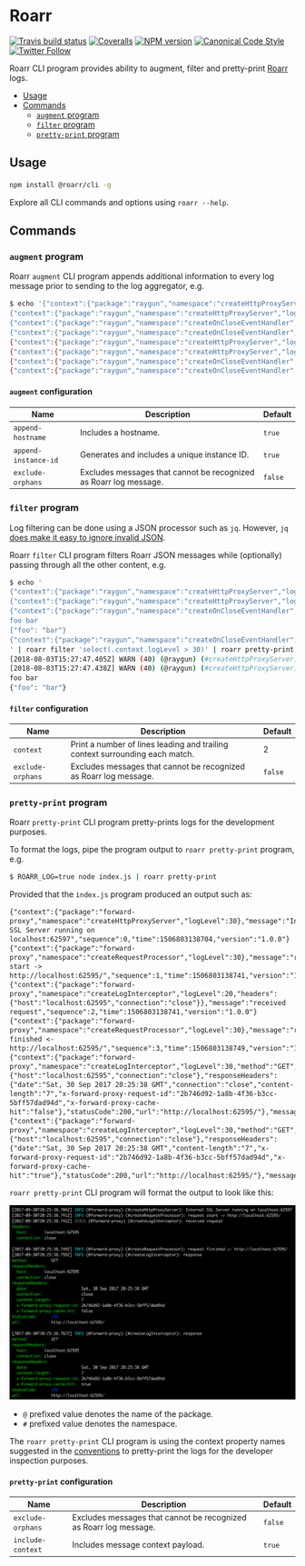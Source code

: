 # Roarr

[![Travis build status](http://img.shields.io/travis/gajus/roarr-cli/master.svg?style=flat-square)](https://travis-ci.org/gajus/roarr-cli)
[![Coveralls](https://img.shields.io/coveralls/gajus/roarr-cli.svg?style=flat-square)](https://coveralls.io/github/gajus/roarr-cli)
[![NPM version](http://img.shields.io/npm/v/@roarr/cli.svg?style=flat-square)](https://www.npmjs.org/package/@roarr/cli)
[![Canonical Code Style](https://img.shields.io/badge/code%20style-canonical-blue.svg?style=flat-square)](https://github.com/gajus/canonical)
[![Twitter Follow](https://img.shields.io/twitter/follow/kuizinas.svg?style=social&label=Follow)](https://twitter.com/kuizinas)

Roarr CLI program provides ability to augment, filter and pretty-print [Roarr](https://github.com/gajus/roarr) logs.

* [Usage](#usage)
* [Commands](#cli-program)
  * [`augment` program](#filter-program)
  * [`filter` program](#filter-program)
  * [`pretty-print` program](#pretty-print-program)

## Usage

```bash
npm install @roarr/cli -g

```

Explore all CLI commands and options using `roarr --help`.

## Commands

### `augment` program

Roarr `augment` CLI program appends additional information to every log message prior to sending to the log aggregator, e.g.

```bash
$ echo '{"context":{"package":"raygun","namespace":"createHttpProxyServer","logLevel":40},"message":"internal SSL Server running on 0.0.0.0:59222","sequence":0,"time":1533310067405,"version":"1.0.0"}
{"context":{"package":"raygun","namespace":"createHttpProxyServer","logLevel":40},"message":"gracefully shutting down the proxy server","sequence":1,"time":1533310067438,"version":"1.0.0"}
{"context":{"package":"raygun","namespace":"createOnCloseEventHandler","logLevel":30},"message":"raygun server closed","sequence":2,"time":1533310067439,"version":"1.0.0"}
{"context":{"package":"raygun","namespace":"createOnCloseEventHandler","logLevel":30},"message":"internal SSL close","sequence":3,"time":1533310067439,"version":"1.0.0"}' | roarr augment --append-hostname true --append-instance-id true
{"context":{"package":"raygun","namespace":"createHttpProxyServer","logLevel":40,"hostname":"curiosity.local","instanceId":"01CM07A7DGAB6YV25396FD772Q"},"message":"internal SSL Server running on 0.0.0.0:59222","sequence":0,"time":1533310067405,"version":"1.0.0"}
{"context":{"package":"raygun","namespace":"createHttpProxyServer","logLevel":40,"hostname":"curiosity.local","instanceId":"01CM07A7DGAB6YV25396FD772Q"},"message":"gracefully shutting down the proxy server","sequence":1,"time":1533310067438,"version":"1.0.0"}
{"context":{"package":"raygun","namespace":"createOnCloseEventHandler","logLevel":30,"hostname":"curiosity.local","instanceId":"01CM07A7DGAB6YV25396FD772Q"},"message":"raygun server closed","sequence":2,"time":1533310067439,"version":"1.0.0"}
{"context":{"package":"raygun","namespace":"createOnCloseEventHandler","logLevel":30,"hostname":"curiosity.local","instanceId":"01CM07A7DGAB6YV25396FD772Q"},"message":"internal SSL close","sequence":3,"time":1533310067439,"version":"1.0.0"}
```

#### `augment` configuration

|Name|Description|Default|
|---|---|---|
|`append-hostname`|Includes a hostname.|`true`|
|`append-instance-id`|Generates and includes a unique instance ID.|`true`|
|`exclude-orphans`|Excludes messages that cannot be recognized as Roarr log message.|`false`|

### `filter` program

Log filtering can be done using a JSON processor such as `jq`. However, `jq` [does make it easy to ignore invalid JSON](https://github.com/stedolan/jq/issues/1547).

Roarr `filter` CLI program filters Roarr JSON messages while (optionally) passing through all the other content, e.g.

```bash
$ echo '
{"context":{"package":"raygun","namespace":"createHttpProxyServer","logLevel":40},"message":"internal SSL Server running on 0.0.0.0:59222","sequence":0,"time":1533310067405,"version":"1.0.0"}
{"context":{"package":"raygun","namespace":"createHttpProxyServer","logLevel":40},"message":"gracefully shutting down the proxy server","sequence":1,"time":1533310067438,"version":"1.0.0"}
{"context":{"package":"raygun","namespace":"createOnCloseEventHandler","logLevel":30},"message":"raygun server closed","sequence":2,"time":1533310067439,"version":"1.0.0"}
foo bar
{"foo": "bar"}
{"context":{"package":"raygun","namespace":"createOnCloseEventHandler","logLevel":30},"message":"internal SSL close","sequence":3,"time":1533310067439,"version":"1.0.0"}
' | roarr filter 'select(.context.logLevel > 30)' | roarr pretty-print
[2018-08-03T15:27:47.405Z] WARN (40) (@raygun) (#createHttpProxyServer): internal SSL Server running on 0.0.0.0:59222
[2018-08-03T15:27:47.438Z] WARN (40) (@raygun) (#createHttpProxyServer): gracefully shutting down the proxy server
foo bar
{"foo": "bar"}

```

#### `filter` configuration

|Name|Description|Default|
|---|---|---|
|`context`|Print a number of lines leading and trailing context surrounding each match.|2|
|`exclude-orphans`|Excludes messages that cannot be recognized as Roarr log message.|`false`|

### `pretty-print` program

Roarr `pretty-print` CLI program pretty-prints logs for the development purposes.

To format the logs, pipe the program output to `roarr pretty-print` program, e.g.

```bash
$ ROARR_LOG=true node index.js | roarr pretty-print

```

Provided that the `index.js` program produced an output such as:

```
{"context":{"package":"forward-proxy","namespace":"createHttpProxyServer","logLevel":30},"message":"Internal SSL Server running on localhost:62597","sequence":0,"time":1506803138704,"version":"1.0.0"}
{"context":{"package":"forward-proxy","namespace":"createRequestProcessor","logLevel":30},"message":"request start -> http://localhost:62595/","sequence":1,"time":1506803138741,"version":"1.0.0"}
{"context":{"package":"forward-proxy","namespace":"createLogInterceptor","logLevel":20,"headers":{"host":"localhost:62595","connection":"close"}},"message":"received request","sequence":2,"time":1506803138741,"version":"1.0.0"}
{"context":{"package":"forward-proxy","namespace":"createRequestProcessor","logLevel":30},"message":"request finished <- http://localhost:62595/","sequence":3,"time":1506803138749,"version":"1.0.0"}
{"context":{"package":"forward-proxy","namespace":"createLogInterceptor","logLevel":30,"method":"GET","requestHeaders":{"host":"localhost:62595","connection":"close"},"responseHeaders":{"date":"Sat, 30 Sep 2017 20:25:38 GMT","connection":"close","content-length":"7","x-forward-proxy-request-id":"2b746d92-1a8b-4f36-b3cc-5bff57dad94d","x-forward-proxy-cache-hit":"false"},"statusCode":200,"url":"http://localhost:62595/"},"message":"response","sequence":4,"time":1506803138755,"version":"1.0.0"}
{"context":{"package":"forward-proxy","namespace":"createLogInterceptor","logLevel":30,"method":"GET","requestHeaders":{"host":"localhost:62595","connection":"close"},"responseHeaders":{"date":"Sat, 30 Sep 2017 20:25:38 GMT","content-length":"7","x-forward-proxy-request-id":"2b746d92-1a8b-4f36-b3cc-5bff57dad94d","x-forward-proxy-cache-hit":"true"},"statusCode":200,"url":"http://localhost:62595/"},"message":"response","sequence":5,"time":1506803138762,"version":"1.0.0"}

```

`roarr pretty-print` CLI program will format the output to look like this:

![CLI output demo](./.README/cli-output-demo.png)

* `@` prefixed value denotes the name of the package.
* `#` prefixed value denotes the namespace.

The `roarr pretty-print` CLI program is using the context property names suggested in the [conventions](#conventions) to pretty-print the logs for the developer inspection purposes.

#### `pretty-print` configuration

|Name|Description|Default|
|---|---|---|
|`exclude-orphans`|Excludes messages that cannot be recognized as Roarr log message.|`false`|
|`include-context`|Includes message context payload.|`true`|
